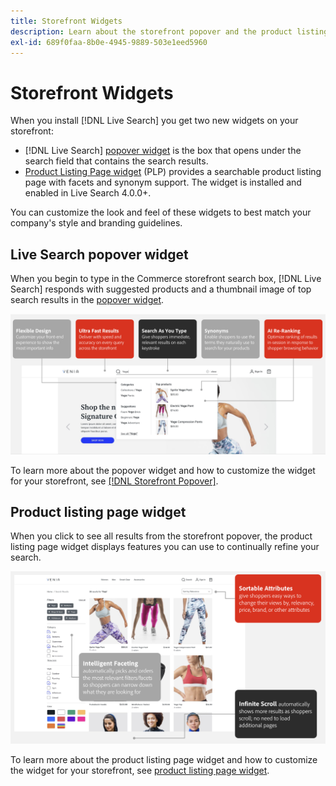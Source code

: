 ```yaml
---
title: Storefront Widgets
description: Learn about the storefront popover and the product listing page widgets.
exl-id: 689f0faa-8b0e-4945-9889-503e1eed5960
---
```

# Storefront Widgets

When you install [!DNL Live Search] you get two new widgets on your storefront:

- [!DNL Live Search] [popover widget](storefront-popover.md) is the box that opens under the search field that contains the search results.
- [Product Listing Page widget](plp-styling.md) (PLP) provides a searchable product listing page with facets and synonym support. The widget is installed and enabled in Live Search 4.0.0+.

You can customize the look and feel of these widgets to best match your company's style and branding guidelines.

## Live Search popover widget

When you begin to type in the Commerce storefront search box, [!DNL Live Search] responds with suggested products and a thumbnail image of top search results in the [popover widget](storefront-popover.md).

![Popover widget](assets/ls-search-popover.png)

To learn more about the popover widget and how to customize the widget for your storefront, see [[!DNL Storefront Popover]](storefront-popover.md).

## Product listing page widget

When you click to see all results from the storefront popover, the product listing page widget displays features you can use to continually refine your search.

![Product listing page widget](assets/ls-plp.png)

To learn more about the product listing page widget and how to customize the widget for your storefront, see [product listing page widget](plp-styling.md).
